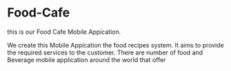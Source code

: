 # Food-Cafe

this is our Food Cafe Mobile Appication.

We create this Mobile Appication the food recipes system. It aims to provide the required services to the customer. 
There are number of food and Beverage mobile application around the world that offer
